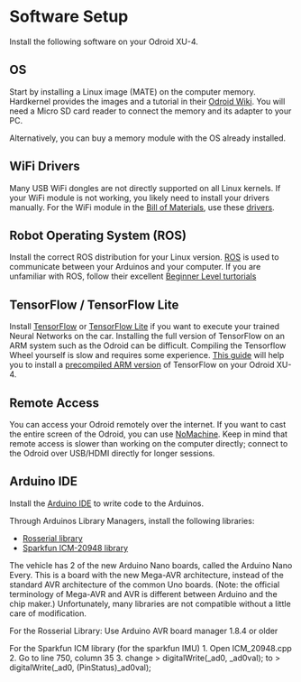 # Software Setup

Install the following software on your Odroid XU-4.

## OS 
Start by installing a Linux image (MATE) on the computer memory. Hardkernel provides the images and a tutorial in their [Odroid Wiki](https://wiki.odroid.com/getting_started/os_installation_guide).
You will need a Micro SD card reader to connect the memory and its adapter to your PC.

Alternatively, you can buy a memory module with the OS already installed.

## WiFi Drivers
Many USB WiFi dongles are not directly supported on all Linux kernels. If your WiFi module is not working, you likely need to install your drivers manually. For the WiFi module in the [Bill of Materials](https://github.com/robertcornet/TUD_AI_driving/blob/main/documentation/bill_of_materials.md), use these [drivers](https://github.com/lwfinger/rtl8723bu).

## Robot Operating System (ROS)
Install the correct ROS distribution for your Linux version. [ROS](https://www.ros.org/) is used to communicate between your Arduinos and your computer. If you are unfamiliar with ROS, follow their excellent [Beginner Level turtorials](http://wiki.ros.org/ROS/Tutorials)

## TensorFlow / TensorFlow Lite
Install [TensorFlow](https://www.tensorflow.org/) or [TensorFlow Lite](https://www.tensorflow.org/lite) if you want to execute your trained Neural Networks on the car.
Installing the full version of TensorFlow on an ARM system such as the Odroid can be difficult. Compiling the Tensorflow Wheel yourself is slow and requires some experience.
[This guide](https://www.jianshu.com/p/375cacb4c0f2) will help you to install a [precompiled ARM version](https://github.com/lhelontra/tensorflow-on-arm/releases) of TensorFlow on your Odroid XU-4.

## Remote Access
You can access your Odroid remotely over the internet. If you want to cast the entire screen of the Odroid, you can use [NoMachine](https://www.nomachine.com/). Keep in mind that remote access is slower than working on the computer directly; connect to the Odroid over USB/HDMI directly for longer sessions.

## Arduino IDE
Install the [Arduino IDE](https://www.arduino.cc/en/software/) to write code to the Arduinos.

Through Arduinos Library Managers, install the following libraries:
- [Rosserial library](https://www.arduino.cc/reference/en/libraries/rosserial-arduino-library/)
- [Sparkfun ICM-20948 library](https://github.com/sparkfun/SparkFun_ICM-20948_ArduinoLibrary)

The vehicle has 2 of the new Arduino Nano boards, called the Arduino Nano Every. This is a board with the new Mega-AVR architecture, instead of the standard AVR architecture of the common Uno boards. (Note: the official terminology of Mega-AVR and AVR is different between Arduino and the chip maker.) Unfortunately, many libraries are not compatible without a little care of modification.
	
For the Rosserial Library:
    Use Arduino AVR board manager 1.8.4 or older

For the Sparkfun ICM library (for the sparkfun IMU)
		1.	Open ICM_20948.cpp 
		2.	Go to line 750, column 35
		3. 	change
			> digitalWrite(_ad0, _ad0val);
			to
			> digitalWrite(_ad0, (PinStatus)_ad0val);
